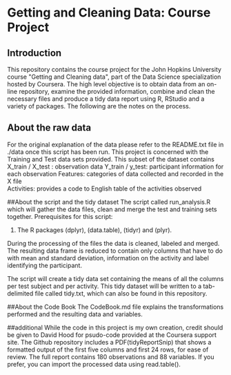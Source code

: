 # Getting and Cleaning Data: Course Project
## Introduction
This repository contains the course project for the John Hopkins University course "Getting and Cleaning data", part of the Data Science specialization hosted by Coursera. The high level objective is to obtain data from an on-line repository, examine the provided information, combine and clean the necessary files and produce a tidy data report using R, RStudio and a variety of packages. The following are the notes on the process.
## About the raw data
For the original explanation of the data please refer to the README.txt file in ./data once this script has been run. 
This project is concerned with the Training and Test data sets provided. This subset of the dataset contains 
X_train / X_test : observation data 
Y_train / y_test: participant information for each observation
Features: categories of data collected and recorded in the X file  
Activities: provides a code to English table of the activities observed 

##About the script and the tidy dataset
The script called run_analysis.R which will gather the data files, clean and merge the test and training sets together. Prerequisites for this script:
1. The R packages (dplyr), (data.table), (tidyr) and (plyr).

During the processing of the files the data is cleaned, labeled and merged. The resulting data frame is reduced to contain only columns that have to do with mean and standard deviation, information on the activity and label identifying the participant.

The script will create a tidy data set containing the means of all the columns per test subject and per activity. This tidy dataset will be written to a tab-delimited file called tidy.txt, which can also be found in this repository.

##About the Code Book
The CodeBook.md file explains the transformations performed and the resulting data and variables.

##additional
While the code in this project is my own creation, credit should be given to David Hood for psudo-code provided at the Coursera support site.
The Github repository includes a PDF(tidyReportSnip) that shows a formatted output of the first five columns and first 24 rows, for ease of review. The full report contains 180 observations and 88 variables. If you prefer, you can import the processed data  using read.table().


